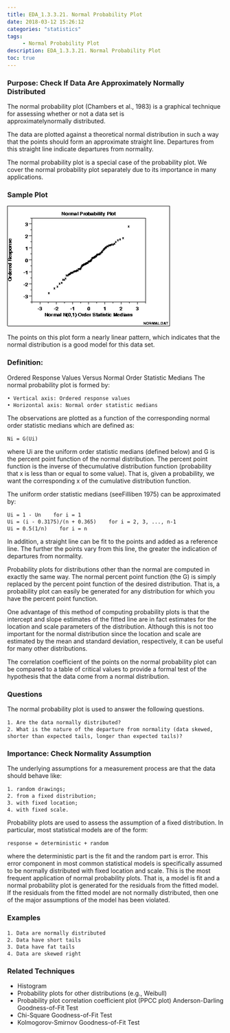 ```yaml
---
title: EDA_1.3.3.21. Normal Probability Plot
date: 2018-03-12 15:26:12
categories: "statistics"
tags:
     - Normal Probability Plot
description: EDA_1.3.3.21. Normal Probability Plot
toc: true
---
```

### Purpose: Check If Data Are Approximately Normally Distributed
The normal probability plot (Chambers et al., 1983) is a graphical technique for assessing whether or not a data set is approximatelynormally distributed.

The data are plotted against a theoretical normal distribution in such a way that the points should form an approximate straight line. Departures from this straight line indicate departures from normality.

The normal probability plot is a special case of the probability plot. We cover the normal probability plot separately due to its importance in many applications.

### Sample Plot
![](assets/EDA/normprpl.gif)

The points on this plot form a nearly linear pattern, which indicates that the normal distribution is a good model for this data set.

### Definition:
Ordered Response Values Versus Normal Order Statistic Medians
The normal probability plot is formed by:

	• Vertical axis: Ordered response values
	• Horizontal axis: Normal order statistic medians

The observations are plotted as a function of the corresponding normal order statistic medians which are defined as:

	Ni = G(Ui)

where Ui are the uniform order statistic medians (defined below) and G is the percent point function of the normal distribution. The percent point function is the inverse of thecumulative distribution function (probability that x is less than or equal to some value). That is, given a probability, we want the corresponding x of the cumulative distribution function.

The uniform order statistic medians (seeFilliben 1975) can be approximated by:

	Ui = 1 - Un    for i = 1
	Ui = (i - 0.3175)/(n + 0.365)    for i = 2, 3, ..., n-1 
	Ui = 0.5(1/n)    for i = n

In addition, a straight line can be fit to the points and added as a reference line. The further the points vary from this line, the greater the indication of departures from normality.

Probability plots for distributions other than the normal are computed in exactly the same way. The normal percent point function (the G) is simply replaced by the percent point function of the desired distribution. That is, a probability plot can easily be generated for any distribution for which you have the percent point function.

One advantage of this method of computing probability plots is that the intercept and slope estimates of the fitted line are in fact estimates for the location and scale parameters of the distribution. Although this is not too important for the normal distribution since the location and scale are estimated by the mean and standard deviation, respectively, it can be useful for many other distributions.

The correlation coefficient of the points on the normal probability plot can be compared to a table of critical values to provide a formal test of the hypothesis that the data come from a normal distribution.

### Questions
The normal probability plot is used to answer the following questions.

	1. Are the data normally distributed?
	2. What is the nature of the departure from normality (data skewed, shorter than expected tails, longer than expected tails)?

### Importance: Check Normality Assumption
The underlying assumptions for a measurement process are that the data should behave like:

	1. random drawings;
	2. from a fixed distribution;
	3. with fixed location;
	4. with fixed scale.

Probability plots are used to assess the assumption of a fixed distribution. In particular, most statistical models are of the form:

	response = deterministic + random

where the deterministic part is the fit and the random part is error. This error component in most common statistical models is specifically assumed to be normally distributed with fixed location and scale. This is the most frequent application of normal probability plots. That is, a model is fit and a normal probability plot is generated for the residuals from the fitted model. If the residuals from the fitted model are not normally distributed, then one of the major assumptions of the model has been violated.

### Examples

	1. Data are normally distributed
	2. Data have short tails
	3. Data have fat tails
	4. Data are skewed right

### Related Techniques
* Histogram
* Probability plots for other distributions (e.g., Weibull)
* Probability plot correlation coefficient plot (PPCC plot) Anderson-Darling Goodness-of-Fit Test
* Chi-Square Goodness-of-Fit Test
* Kolmogorov-Smirnov Goodness-of-Fit Test
